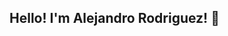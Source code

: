 ## Hello! I'm Alejandro Rodriguez! 👋

<!--
**alejandrorodcast/alejandrorodcast** is a ✨ _special_ ✨ repository because its `README.md` (this file) appears on your GitHub profile.

Here are some ideas to get you started:
### tech Toolbox 🛠️
- **Languages:** Python, SQL, JavaScript, Ruby
- **Frameworks & Libraries:** PyTorch, Langchain, Vector Databases, Huggingface, SpaCy
- **Tools:** AWS, GCP, Docker, Git
- **Specialties:** LLMs, Generative AI, NLP, Search
